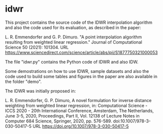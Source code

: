 # idwr
This project contains the source code of the IDWR interpolation algorithm and also the code used for its evaluation, as described in the paper:

L. R. Emmendorfer and G. P. Dimuro. "A point interpolation algorithm resulting from weighted linear regression." Journal of Computational Science 50 (2021): 101304.
URL https://www.sciencedirect.com/science/article/abs/pii/S1877750321000053
 
The file "idwr.py" contains the Python code of IDWR and also IDW.

Some demostrations on how to use IDWR, sample datasets and also the code used to build some tables and figures in the paper are also available in the folder "demo".   
 
The IDWR was initially proposed in:

 L. R. Emmendorfer, G. P. Dimuro, A novel formulation for 
 inverse distance weighting from weighted linear regression, in: 
 Computational Science - ICCS 2020 - 20th International Conference, 
 Amsterdam, The Netherlands, June 3-5, 2020, Proceedings, Part II, 
 Vol. 12138 of Lecture Notes in Computer 684 Science, Springer, 2020, 
 pp. 576-589. doi:10.1007/978-3-030-50417-5 
 URL https://doi.org/10.1007/978-3-030-50417-5 



 
 
 
 
 
